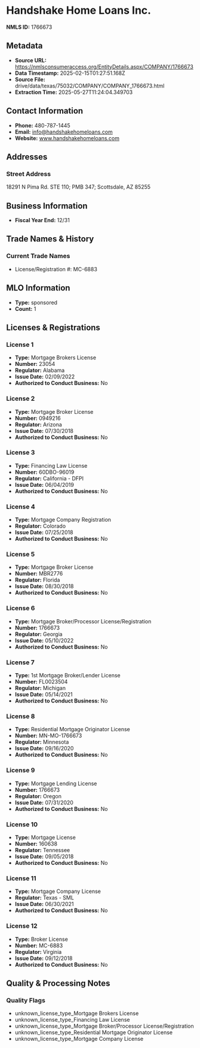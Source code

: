 # Handshake Home Loans Inc.

**NMLS ID:** 1766673

## Metadata
- **Source URL:** https://nmlsconsumeraccess.org/EntityDetails.aspx/COMPANY/1766673
- **Data Timestamp:** 2025-02-15T01:27:51.168Z
- **Source File:** drive/data/texas/75032/COMPANY/COMPANY_1766673.html
- **Extraction Time:** 2025-05-27T11:24:04.349703

## Contact Information
- **Phone:** 480-787-1445
- **Email:** info@handshakehomeloans.com
- **Website:** www.handshakehomeloans.com

## Addresses
### Street Address
18291 N Pima Rd. STE 110; PMB 347; Scottsdale, AZ 85255

## Business Information
- **Fiscal Year End:** 12/31

## Trade Names & History
### Current Trade Names
- License/Registration #: MC-6883

## MLO Information
- **Type:** sponsored
- **Count:** 1

## Licenses & Registrations

### License 1
- **Type:** Mortgage Brokers License
- **Number:** 23054
- **Regulator:** Alabama
- **Issue Date:** 02/09/2022
- **Authorized to Conduct Business:** No

### License 2
- **Type:** Mortgage Broker License
- **Number:** 0949216
- **Regulator:** Arizona
- **Issue Date:** 07/30/2018
- **Authorized to Conduct Business:** No

### License 3
- **Type:** Financing Law License
- **Number:** 60DBO-96019
- **Regulator:** California - DFPI
- **Issue Date:** 06/04/2019
- **Authorized to Conduct Business:** No

### License 4
- **Type:** Mortgage Company Registration
- **Regulator:** Colorado
- **Issue Date:** 07/25/2018
- **Authorized to Conduct Business:** No

### License 5
- **Type:** Mortgage Broker License
- **Number:** MBR2776
- **Regulator:** Florida
- **Issue Date:** 08/30/2018
- **Authorized to Conduct Business:** No

### License 6
- **Type:** Mortgage Broker/Processor License/Registration
- **Number:** 1766673
- **Regulator:** Georgia
- **Issue Date:** 05/10/2022
- **Authorized to Conduct Business:** No

### License 7
- **Type:** 1st Mortgage Broker/Lender License
- **Number:** FL0023504
- **Regulator:** Michigan
- **Issue Date:** 05/14/2021
- **Authorized to Conduct Business:** No

### License 8
- **Type:** Residential Mortgage Originator License
- **Number:** MN-MO-1766673
- **Regulator:** Minnesota
- **Issue Date:** 09/16/2020
- **Authorized to Conduct Business:** No

### License 9
- **Type:** Mortgage Lending License
- **Number:** 1766673
- **Regulator:** Oregon
- **Issue Date:** 07/31/2020
- **Authorized to Conduct Business:** No

### License 10
- **Type:** Mortgage License
- **Number:** 160638
- **Regulator:** Tennessee
- **Issue Date:** 09/05/2018
- **Authorized to Conduct Business:** No

### License 11
- **Type:** Mortgage Company License
- **Regulator:** Texas - SML
- **Issue Date:** 06/30/2021
- **Authorized to Conduct Business:** No

### License 12
- **Type:** Broker License
- **Number:** MC-6883
- **Regulator:** Virginia
- **Issue Date:** 09/12/2018
- **Authorized to Conduct Business:** No

## Quality & Processing Notes
### Quality Flags
- unknown_license_type_Mortgage Brokers License
- unknown_license_type_Financing Law License
- unknown_license_type_Mortgage Broker/Processor License/Registration
- unknown_license_type_Residential Mortgage Originator License
- unknown_license_type_Mortgage Company License
